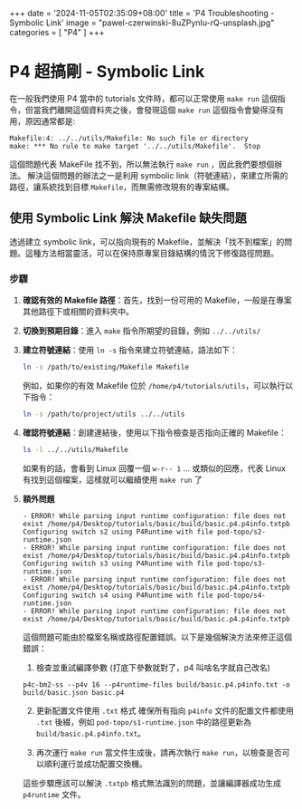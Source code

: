 +++
date = '2024-11-05T02:35:09+08:00'
title = 'P4 Troubleshooting - Symbolic Link'
image = "pawel-czerwinski-8uZPynIu-rQ-unsplash.jpg"
categories = [
    "P4"
]
+++

# P4 超搞剛 - Symbolic Link

在一般我們使用 P4 當中的 tutorials 文件時，都可以正常使用 `make run` 這個指令，但當我們離開這個資料夾之後，會發現這個 `make run` 這個指令會變得沒有用，原因通常都是:

```bash!=
Makefile:4: ../../utils/Makefile: No such file or directory
make: *** No rule to make target '../../utils/Makefile'.  Stop
```

這個問題代表 MakeFile 找不到，所以無法執行 `make run` ，因此我們要想個辦法。
解決這個問題的辦法之一是利用 symbolic link（符號連結），來建立所需的路徑，讓系統找到目標 `Makefile`，而無需修改現有的專案結構。

## 使用 Symbolic Link 解決 Makefile 缺失問題

透過建立 symbolic link，可以指向現有的 Makefile，並解決「找不到檔案」的問題。這種方法相當靈活，可以在保持原專案目錄結構的情況下修復路徑問題。

### 步驟

1. **確認有效的 Makefile 路徑**：首先，找到一份可用的 Makefile，一般是在專案其他路徑下或相關的資料夾中。

2. **切換到預期目錄**：進入 `make` 指令所期望的目錄，例如 `../../utils/`

3. **建立符號連結**：使用 `ln -s` 指令來建立符號連結，語法如下：

   ```bash
   ln -s /path/to/existing/Makefile Makefile
   ```

   例如，如果你的有效 Makefile 位於 `/home/p4/tutorials/utils`，可以執行以下指令：

   ```bash
   ln -s /path/to/project/utils ../../utils
   ```

4. **確認符號連結**：創建連結後，使用以下指令檢查是否指向正確的 Makefile：

   ```bash
   ls -l ../../utils/Makefile
   ```

   如果有的話，會看到 Linux 回覆一個 `w-r-- 1` ... 或類似的回應，代表 Linux 有找到這個檔案，這樣就可以繼續使用 `make run` 了

5. **額外問題**

   ```bash!=
   - ERROR! While parsing input runtime configuration: file does not exist /home/p4/Desktop/tutorials/basic/build/basic.p4.p4info.txtpb
   Configuring switch s2 using P4Runtime with file pod-topo/s2-runtime.json
   - ERROR! While parsing input runtime configuration: file does not exist /home/p4/Desktop/tutorials/basic/build/basic.p4.p4info.txtpb
   Configuring switch s3 using P4Runtime with file pod-topo/s3-runtime.json
   - ERROR! While parsing input runtime configuration: file does not exist /home/p4/Desktop/tutorials/basic/build/basic.p4.p4info.txtpb
   Configuring switch s4 using P4Runtime with file pod-topo/s4-runtime.json
   - ERROR! While parsing input runtime configuration: file does not exist /home/p4/Desktop/tutorials/basic/build/basic.p4.p4info.txtpb
   ```

   這個問題可能由於檔案名稱或路徑配置錯誤。以下是幾個解決方法來修正這個錯誤：

   1. 檢查並重試編譯參數 (打底下參數就對了，p4 叫啥名字就自己改名)

   ```bash!=
   p4c-bm2-ss --p4v 16 --p4runtime-files build/basic.p4.p4info.txt -o build/basic.json basic.p4
   ```

   2. 更新配置文件使用 `.txt` 格式
      確保所有指向 `p4info` 文件的配置文件都使用 `.txt` 後綴，例如 `pod-topo/s1-runtime.json` 中的路徑更新為 `build/basic.p4.p4info.txt`。

   3. 再次運行 `make run`
      當文件生成後，請再次執行 `make run`，以檢查是否可以順利運行並成功配置交換機。

   這些步驟應該可以解決 `.txtpb` 格式無法識別的問題，並讓編譯器成功生成 `p4runtime` 文件。
